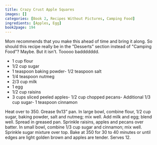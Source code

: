 ```yaml
---
title: Crazy Crust Apple Squares
images: []
categories: [Book 2, Recipes Without Pictures, Camping Food]
ingredients: [Apples, Egg]
book2page: 194
---
```


Mom recommends that you make this ahead of time and bring it along. So should this recipe really be in the "Desserts" section instead of "Camping Food"? Maybe. But it isn't. Tooooo baddddddd. 

- 1 cup flour
- 1/2 cup sugar
- 1 teaspoon baking powder- 1/2 teaspoon salt
- 1/4 teaspoon nutmeg
- 2/3 cup milk
- 1 egg
- 1/2 cup raisins
- 3 cups sliced peeled apples- 1/2 cup chopped pecans- Additional 1/3 cup sugar- 1 teaspoon cinnamon

Heat over to 350. Grease 9x13” pan. In large bowl, combine flour, 1/2 cup sugar, baking powder, salt and nutmeg; mix well. Add milk and egg; blend well. Spread in greased pan. Sprinkle raisins, apples and pecans over batter. In small bowl, combine 1/3 cup sugar and cinnamon; mix well. Sprinkle sugar mixture over top. Bake at 350 for 30 to 40 minutes or until edges are light golden brown and apples are tender. Serves 12.